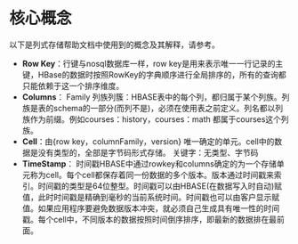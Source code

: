 # 核心概念
以下是列式存储帮助文档中使用到的概念及其解释，请参考。

- **Row Key**：行键与nosql数据库一样，row key是用来表示唯一一行记录的主键，HBase的数据时按照RowKey的字典顺序进行全局排序的，所有的查询都只能依赖于这一个排序维度。
- **Columns**：  Family 列族列簇：HBASE表中的每个列，都归属于某个列族。列族是表的schema的一部分(而列不是)，必须在使用表之前定义。列名都以列族作为前缀。例如courses：history，courses：math 都属于courses这个列族。
- **Cell**：由{row key，columnFamily，version} 唯一确定的单元。cell中的数据是没有类型的，全部是字节码形式存储。
关键字：无类型、字节码
- **TimeStamp**： 时间戳HBASE中通过rowkey和columns确定的为一个存储单元称为cell。每个cell都保存着同一份数据的多个版本。版本通过时间戳来索引。时间戳的类型是64位整型。时间戳可以由HBASE(在数据写入时自动)赋值，此时时间戳是精确到毫秒的当前系统时间。时间戳也可以由客户显示赋值。如果应用程序要避免数据版本冲突，就必须自己生成具有唯一性的时间戳。每个cell中，不同版本的数据按照时间倒序排序，即最新的数据排在最前面。

